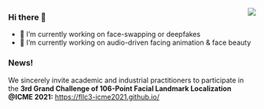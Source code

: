 <a href="https://github.com/MitchellX"><img align='right' src="https://github-readme-stats.vercel.app/api?username=gezp&show_icons=true"></a>

### Hi there 👋
- 🔭 I’m currently working on face-swapping or deepfakes
- 🌱 I’m currently working on audio-driven facing animation & face beauty

### News!
We sincerely invite academic and industrial practitioners to participate in the **3rd Grand Challenge of 106-Point Facial Landmark Localization @ICME 2021:**
https://fllc3-icme2021.github.io/




<!--
**MitchellX/MitchellX** is a ✨ _special_ ✨ repository because its `README.md` (this file) appears on your GitHub profile.

Here are some ideas to get you started:

- 🔭 I’m currently working on ...
- 🌱 I’m currently learning ...
- 👯 I’m looking to collaborate on ...
- 🤔 I’m looking for help with ...
- 💬 Ask me about ...
- 📫 How to reach me: ...
- 😄 Pronouns: ...
- ⚡ Fun fact: ...
-->
